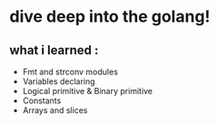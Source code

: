 # dive deep into the golang!
## what i learned :
* Fmt and strconv modules 
* Variables declaring
* Logical primitive & Binary primitive
* Constants
* Arrays and slices